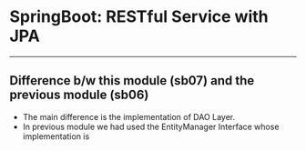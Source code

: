 # SpringBoot: RESTful Service with JPA

---

## Difference b/w this module (sb07) and the previous module (sb06)

- The main difference is the implementation of DAO Layer.
- In previous module we had used the EntityManager Interface whose implementation is